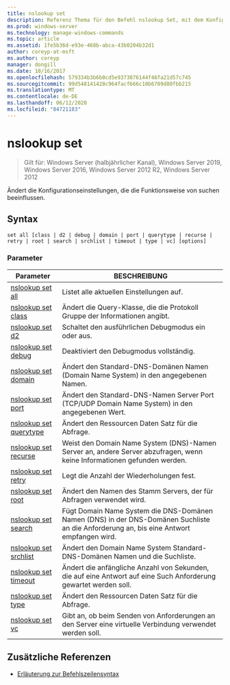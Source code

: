 ```yaml
---
title: nslookup set
description: Referenz Thema für den Befehl nslookup Set, mit dem Konfigurationseinstellungen geändert werden, die sich auf das Verhalten von Such Vorgängen auswirken.
ms.prod: windows-server
ms.technology: manage-windows-commands
ms.topic: article
ms.assetid: 1fe5b36d-e93e-468b-abca-43b0204b32d1
author: coreyp-at-msft
ms.author: coreyp
manager: dongill
ms.date: 10/16/2017
ms.openlocfilehash: 579334b3b6b0cd5e9373876144f46fa21d57c745
ms.sourcegitcommit: 99d548141428c964facf666c10b6709d80fbb215
ms.translationtype: MT
ms.contentlocale: de-DE
ms.lasthandoff: 06/12/2020
ms.locfileid: "84721183"
---
```

# <a name="nslookup-set"></a>nslookup set

> Gilt für: Windows Server (halbjährlicher Kanal), Windows Server 2019, Windows Server 2016, Windows Server 2012 R2, Windows Server 2012

Ändert die Konfigurationseinstellungen, die die Funktionsweise von suchen beeinflussen.

## <a name="syntax"></a>Syntax

```
set all [class | d2 | debug | domain | port | querytype | recurse | retry | root | search | srchlist | timeout | type | vc] [options]
```

### <a name="parameters"></a>Parameter

| Parameter | BESCHREIBUNG |
| --------- | ----------- |
| [nslookup set all](nslookup-set-all.md) | Listet alle aktuellen Einstellungen auf. |
| [nslookup set class](nslookup-set-class.md) | Ändert die Query-Klasse, die die Protokoll Gruppe der Informationen angibt. |
| [nslookup set d2](nslookup-set-d2.md) | Schaltet den ausführlichen Debugmodus ein oder aus. |
| [nslookup set debug](nslookup-set-debug.md) | Deaktiviert den Debugmodus vollständig. |
| [nslookup set domain](nslookup-set-domain.md) | Ändert den Standard-DNS-Domänen Namen (Domain Name System) in den angegebenen Namen. |
| [nslookup set port](nslookup-set-port.md) | Ändert den Standard-DNS-Namen Server Port (TCP/UDP Domain Name System) in den angegebenen Wert.
| [nslookup set querytype](nslookup-set-querytype.md) | Ändert den Ressourcen Daten Satz für die Abfrage. |
| [nslookup set recurse](nslookup-set-recurse.md) | Weist den Domain Name System (DNS)-Namen Server an, andere Server abzufragen, wenn keine Informationen gefunden werden. |
| [nslookup set retry](nslookup-set-retry.md) | Legt die Anzahl der Wiederholungen fest. |
| [nslookup set root](nslookup-set-root.md) | Ändert den Namen des Stamm Servers, der für Abfragen verwendet wird. |
| [nslookup set search](nslookup-set-search.md) | Fügt Domain Name System die DNS-Domänen Namen (DNS) in der DNS-Domänen Suchliste an die Anforderung an, bis eine Antwort empfangen wird. |
| [nslookup set srchlist](nslookup-set-srchlist.md) | Ändert den Domain Name System Standard-DNS-Domänen Namen und die Suchliste. |
| [nslookup set timeout](nslookup-set-timeout.md) | Ändert die anfängliche Anzahl von Sekunden, die auf eine Antwort auf eine Such Anforderung gewartet werden soll. |
| [nslookup set type](nslookup-set-type.md) | Ändert den Ressourcen Daten Satz für die Abfrage. |
| [nslookup set vc](nslookup-set-vc.md) | Gibt an, ob beim Senden von Anforderungen an den Server eine virtuelle Verbindung verwendet werden soll. |

## <a name="additional-references"></a>Zusätzliche Referenzen

- [Erläuterung zur Befehlszeilensyntax](command-line-syntax-key.md)
